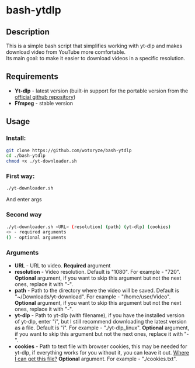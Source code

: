 # bash-ytdlp
<h2>Description</h2>
This is a simple bash script that simplifies working with yt-dlp and makes download video from YouTube more comfortable. <br>
Its main goal: to make it easier to download videos in a specific resolution.

<h2>Requirements</h2>
<ul>
  <li><b>Yt-dlp</b> - latest version (built-in support for the portable version from the <a href="https://github.com/yt-dlp/yt-dlp">official github repository</a>)</li>
  <li><b>Ffmpeg</b> - stable version</li>
</ul>
<h2>Usage</h2>
<h3>Install:</h3>

```bash
git clone https://github.com/wotoryze/bash-ytdlp
cd ./bash-ytdlp
chmod +x ./yt-downloader.sh
```
<h3>First way:</h3>

```bash
./yt-downloader.sh
```
And enter args

<h3>Second way</h3>

```bash
./yt-downloader.sh <URL> (resolution) (path) (yt-dlp) (cookies)
<> - required arguments
() - optional arguments
```
<h3>Arguments</h3>
<ul>
  <li><b>URL</b> - URL to video. <b>Required</b> argument</li>
  <li><b>resolution</b> - Video resolution. Default is "1080". For example - "720". <b>Optional</b> argument, if you want to skip this argument but not the next ones, replace it with "-".</li>
  <li><b>path</b> - Path to the directory where the video will be saved. Default is "~/Downloads/yt-download". For example - "/home/user/Video". <b>Optional</b> argument, if you want to skip this argument but not the next ones, replace it with "-".</li>
  <li><b>yt-dlp</b> - Path to yt-dlp (with filename), if you have the installed version of yt-dlp, enter "i", but I still recommend downloading the latest version as a file. Default is "i". For example - "./yt-dlp_linux". <b>Optional</b> argument, if you want to skip this argument but not the next ones, replace it with "-".</li>
  <li><b>cookies</b> - Path to text file with browser cookies, this may be needed for yt-dlp, if everything works for you without it, you can leave it out. <a href="https://github.com/yt-dlp/yt-dlp/wiki/FAQ#how-do-i-pass-cookies-to-yt-dlp">Where I can get this file?</a> <b>Optional</b> argument. For example - "./cookies.txt".</li>
</ul>
